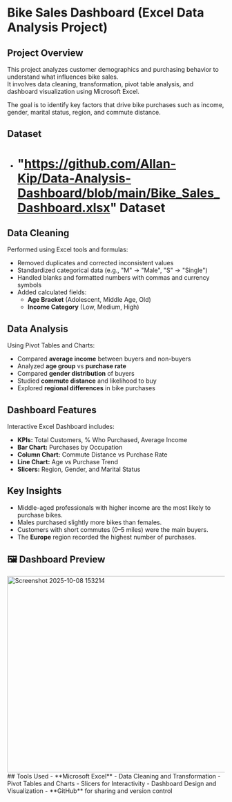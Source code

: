 #  Bike Sales Dashboard (Excel Data Analysis Project)

##  Project Overview
This project analyzes customer demographics and purchasing behavior to understand what influences bike sales.  
It involves data cleaning, transformation, pivot table analysis, and dashboard visualization using Microsoft Excel.

The goal is to identify key factors that drive bike purchases such as income, gender, marital status, region, and commute distance.

##  Dataset
- #  "https://github.com/Allan-Kip/Data-Analysis-Dashboard/blob/main/Bike_Sales_Dashboard.xlsx" Dataset</a>

##  Data Cleaning
Performed using Excel tools and formulas:
- Removed duplicates and corrected inconsistent values  
- Standardized categorical data (e.g., "M" → "Male", "S" → "Single")  
- Handled blanks and formatted numbers with commas and currency symbols  
- Added calculated fields:
  - **Age Bracket** (Adolescent, Middle Age, Old)
  - **Income Category** (Low, Medium, High)
##  Data Analysis
Using Pivot Tables and Charts:
- Compared **average income** between buyers and non-buyers  
- Analyzed **age group** vs **purchase rate**  
- Compared **gender distribution** of buyers  
- Studied **commute distance** and likelihood to buy  
- Explored **regional differences** in bike purchases

##  Dashboard Features
Interactive Excel Dashboard includes:
- **KPIs:** Total Customers, % Who Purchased, Average Income  
- **Bar Chart:** Purchases by Occupation   
- **Column Chart:** Commute Distance vs Purchase Rate  
- **Line Chart:** Age vs Purchase Trend  
- **Slicers:** Region, Gender, and Marital Status
##  Key Insights
- Middle-aged professionals with higher income are the most likely to purchase bikes.  
- Males purchased slightly more bikes than females.  
- Customers with short commutes (0–5 miles) were the main buyers.  
- The **Europe** region recorded the highest number of purchases.
## 🖼 Dashboard Preview
<img width="582" height="455" alt="Screenshot 2025-10-08 153214" src="https://github.com/user-attachments/assets/934be322-dba0-46a2-9182-787ba2207c46" />
##  Tools Used
- **Microsoft Excel**
  - Data Cleaning and Transformation  
  - Pivot Tables and Charts  
  - Slicers for Interactivity  
  - Dashboard Design and Visualization  
- **GitHub** for sharing and version control 
